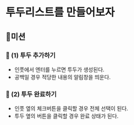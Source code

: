 # 투두리스트를 만들어보자

## 🚀미션
### 🎯 (1) 투두 추가하기
- 인풋에서 엔터를 누르면 투두가 생성된다.
- 공백일 경우 적당한 내용의 알림창을 띄운다.

### 🎯 (2) 투두 완료하기
- 인풋 옆의 체크버튼을 클릭할 경우 전체 선택이 된다.
- 투두 옆의 버튼을 클릭할 경우 완료 상태가 된다.